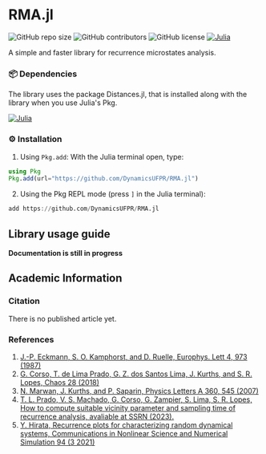# RMA.jl

![GitHub repo size](https://img.shields.io/github/repo-size/DynamicsUFPRRMA.jl)
![GitHub contributors](https://img.shields.io/github/contributors/DynamicsUFPR/RMA.jl)
![GitHub license](https://img.shields.io/github/license/DynamicsUFPR/RMA.jl)
[![Julia](https://img.shields.io/badge/Julia-1.8%2B-blue?logo=julia)](https://julialang.org/)

A simple and faster library for recurrence microstates analysis.

### 📦 Dependencies

The library uses the package Distances.jl, that is installed along with the library when you use Julia's Pkg.

[![Julia](https://img.shields.io/badge/Julia-Package-red?logo=julia)](https://juliahub.com/ui/Packages/Distances)


### ⚙️ Installation

1. Using `Pkg.add`:
  With the Julia terminal open, type:

```julia
using Pkg
Pkg.add(url="https://github.com/DynamicsUFPR/RMA.jl")
```

2. Using the Pkg REPL mode (press `]` in the Julia terminal):

```julia
add https://github.com/DynamicsUFPR/RMA.jl
```


## Library usage guide

**Documentation is still in progress**



## Academic Information

###  Citation
There is no published article yet.

###  References
1. [J.-P. Eckmann, S. O. Kamphorst, and D. Ruelle, Europhys. Lett 4, 973 (1987)](https://iopscience.iop.org/article/10.1209/0295-5075/4/9/004)
2. [G. Corso, T. de Lima Prado, G. Z. dos Santos Lima, J. Kurths, and S. R. Lopes, Chaos 28 (2018)](https://repositorio.ufrn.br/bitstream/123456789/30826/1/QuantifyingEntropyUsing_Lima_2018.pdf)
3. [N. Marwan, J. Kurths, and P. Saparin, Physics Letters A 360, 545 (2007)](https://www.sciencedirect.com/science/article/pii/S0375960106013089)
4. [T. L. Prado, V. S. Machado, G. Corso, G. Zampier, S. Lima, S. R. Lopes, How to compute suitable vicinity parameter and sampling time of recurrence analysis, avaliable at SSRN (2023).](https://papers.ssrn.com/sol3/papers.cfm?abstract_id=4111917)
5. [Y. Hirata, Recurrence plots for characterizing random dynamical systems, Communications in Nonlinear Science and Numerical Simulation 94 (3 2021)](https://www.sciencedirect.com/science/article/pii/S1007570420303828)